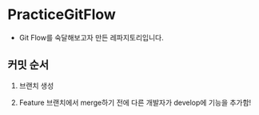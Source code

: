 # PracticeGitFlow

- Git Flow를 숙달해보고자 만든 레파지토리입니다.


## 커밋 순서
1. 브랜치 생성

2. Feature 브랜치에서 merge하기 전에 다른 개발자가 develop에 기능을 추가함!